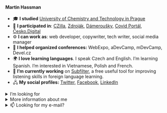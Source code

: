 #### Martin Hassman

<!--
**met/met** is a ✨ _special_ ✨ repository because its `README.md` (this file) appears on your GitHub profile.

Here are some ideas to get you started:

- 🔭 I’m currently working on ...
- 🌱 I’m currently learning ...
- 👯 I’m looking to collaborate on ...
- 🤔 I’m looking for help with ...
- 💬 Ask me about ...
- 📫 How to reach me: ...
- 😄 Pronouns: ...
- ⚡ Fun fact: ...
-->

- 🎓 **I studied** [University of Chemistry and Technology in Prague](https://www.vscht.cz/?jazyk=en "Faculty of Food and Biochemical Technology, department Department of Biochemistry and Microbiology")
- 🥼 **I participated in**: [CZilla](http://www.czilla.cz/ "Czech large community for Mozilla Suite and Mozilla Firefox projects, Post-mortem."),
[Zdroják](https://www.zdrojak.cz/ "Czech magazine about Web Technologies"), [Dámeroušky](https://www.damerousky.cz/en "Czech project for making and distribution of homemade anti-COVID masks"), [Covid Portál](https://covid.gov.cz/en/ "Czech website made by Government and volunteers about COVID-19"), [Česko.Digital](https://cesko.digital/en.html "Czech non-profit organization for designers and developers focus on improving life in the Czech Republic.")
- ⚙️ **I can work as**: web developer, copywriter, tech writer, social media manager
- 📣 **I helped organized conferences:** WebExpo, aDevCamp, mDevCamp, Devel.cz
- 🌍 **I love learning languages**. I speak Czech and English. I’m learning Spanish. I’m interested in Vietnamese, Polish and French.
- 🔭 **I’m currently working** on [Subfilter](https://github.com/met/subfilter), a free useful tool for improving listening skills in foreign language learning.
- 🖧 **My social profiles:** [Twitter](https://twitter.com/hassmanm), [Facebook](https://www.facebook.com/martin.hassman/), [LinkedIn](https://www.linkedin.com/in/hassman/)

<details>
  <summary>I’m looking for</summary>
  
  - 🤝 **People to help me with [Subfilter project](https://github.com/met/subfilter) :** testers, UX designers, polyglots and languages teachers, learning scientists, NLP (natural language processing) programmers
  - 🗣️ People for **language exchange**
  - 🧥 **The black GTUG jacket** that I got as a reward for organizing [Google Developer Day Hackathon 2010 in Prague](https://docs.google.com/document/d/1leQN0xSvS1El-HMR0SlbFMHQtuxRQPGmU-EDxePwaiM/preview) and forget it somewhere.
</details>


<details>
  <summary>More information about me</summary>

- 📘 **My favorite writer** is Neil Gaiman
- ⚡ **Fun facts:**
  - I have never attended any hackathon, but I have organized three.
  - I founded magazine Zdroják by mistake.
  - During my studies I wrote two fairy tales about biochemistry, that got published in the Czech Bulletin of Biochemistry and were printed in many research institutes in the Czech Republic. During my university exams, some examiners asked me suspiciously: _Are you the guy who wrote that story about Cinderella enzyme?_
  - I also wrote two scripts for theatre plays. Both had a chemical topic. One of them was rehearsed and played by children from a basic school, that do not know chemistry at all.
- ✍️ **I love** meeting people contributing to the World Wide Web and doing interviews with them. My favorites:
  - [Håkon Wium Lie: CSS was created to save HTML](https://www.root.cz/texty/hakon-wium-lie-css-was-created-to-save-html/)
  - [Molly E. Holzschlag: Evangelist and Educator](https://www.zdrojak.cz/clanky/molly-e-holzschlag-evangelist-and-educator/)
  - [David Storey: I believe in web standards](https://www.zdrojak.cz/clanky/david-storey-i-believe-in-web-standards/)

</details>

<details>
  <summary>📫 Looking for my e-mail?</summary>

👈👈👈 It’s in the left column.

  <details>
    <summary>❓ Still can’t see my e-mail ❓</summary>

    🔐 You need to sign in to GitHub to see my e-mail. (Try, it’s free.)
  </details>
</details>
